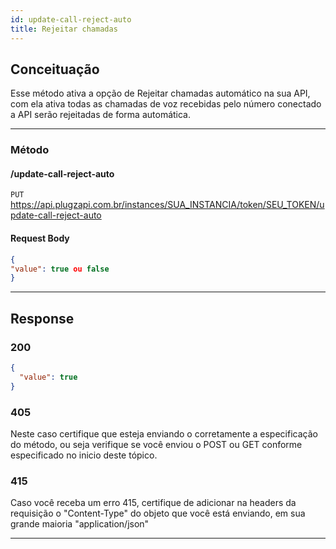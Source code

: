 ```yaml
---
id: update-call-reject-auto
title: Rejeitar chamadas 
---
```


## Conceituação

Esse método ativa a opção de Rejeitar chamadas automático na sua API, com ela ativa todas as chamadas de voz recebidas pelo número conectado a API serão rejeitadas de forma automática.

---
### Método

#### /update-call-reject-auto

`PUT` https://api.plugzapi.com.br/instances/SUA_INSTANCIA/token/SEU_TOKEN/update-call-reject-auto


#### Request Body

```json
{
"value": true ou false
}
```

---

## Response

### 200

```json
{
  "value": true
}
```

### 405

Neste caso certifique que esteja enviando o corretamente a especificação do método, ou seja verifique se você enviou o POST ou GET conforme especificado no inicio deste tópico.

### 415

Caso você receba um erro 415, certifique de adicionar na headers da requisição o "Content-Type" do objeto que você está enviando, em sua grande maioria "application/json"

---
